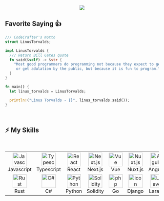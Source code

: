 #
<p align='center'>
  <img src='https://github-widgetbox.vercel.app/api/profile?username=pixelcodecrafter&theme=darkmode&data=followers,repositories,stars,commits' />
</p>

## Favorite Saying 👍

```rust
/// CodeCrafter's motto
struct LinusTorvalds;

impl LinusTorvalds {
  /// Return Bill Gates quote
  fn said(&self) -> &str {
    "Most good programmers do programming not because they expect to get paid /
     or get adulation by the public, but because it is fun to program."
  }
}

fn main() {
  let linus_torvalds = LinusTorvalds;

  println!("Linus Torvalds - {}", linus_torvalds.said());
}
```
<br />

## ⚡ My Skills
<br />

<table align="center">
  <tr>
      <td align="center" width="90">
        <img src="https://techstack-generator.vercel.app/js-icon.svg" alt="Javascript" width="45" height="45" />
        <br>Javascript
      </td>
      <td align="center" width="90">
        <img src="https://techstack-generator.vercel.app/ts-icon.svg" alt="Typescript" width="45" height="45" />
        <br>Typescript
      </td>
      <td align="center" width="90">
        <img src="https://techstack-generator.vercel.app/react-icon.svg" alt="React" width="45" height="45" />
        <br>React
      </td>
      <td align="center" width="90">
        <img src="https://skillicons.dev/icons?i=nextjs" width="45" height="45" alt="Next.js" />
        <br>Next.js
      </td>
      <td align="center" width="90">
        <img src="https://skillicons.dev/icons?i=vue" width="45" height="45" alt="Vue" />
        <br>Vue
      </td>
      <td align="center" width="90">
        <img src="https://skillicons.dev/icons?i=nuxtjs" width="45" height="45" alt="Nuxt.js" />
        <br>Nuxt.js
      </td>
      <td align="center" width="90">
        <img src="https://skillicons.dev/icons?i=angular" width="45" height="45" alt="Angular" />
        <br>Angular
      </td>
      <td align="center" width="90">
        <img src="https://skillicons.dev/icons?i=threejs" width="45" height="45" alt="Three.js" />
        <br>Three.js
      </td>
    </tr>
    <tr>
        <td align="center" width="90">
          <img src="https://skillicons.dev/icons?i=rust" width="45" height="45" alt="Rust" />
            <br>Rust
          </td>
        <td align="center" width="90">
            <img src="https://skillicons.dev/icons?i=c#" width="45" height="45" alt="C#" />
            <br>C#
        <td align="center" width="90">
          <img src="https://skillicons.dev/icons?i=python" width="45" height="45" alt="Python" />
          <br>Python
        </td>
        <td align="center" width="90">
            <img src="https://skillicons.dev/icons?i=solidity" width="45" height="45" alt="Solidity" />
            <br>Solidity
        </td>
        <td align="center" width="90">
            <img src="https://skillicons.dev/icons?i=go" width="45" height="45" alt="php" />
            <br>Go
        </td>
        <td align="center" width="90">
          <img src="https://techstack-generator.vercel.app/django-icon.svg" alt="icon" width="45" height="45" />
          <br>Django
        </td>
        <td align="center" width="90">
          <img src="https://skillicons.dev/icons?i=laravel" width="45" height="45" alt="Laravel" />
          <br>Laravel
        </td>
        <td align="center" width="90">
          <img src="https://skillicons.dev/icons?i=wordpress" width="45" height="45" alt="rails" />
          <br>WordPress
        </td>
    </tr>
</table>
<h2></h2>
